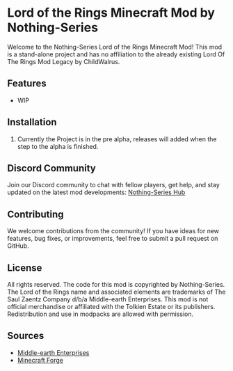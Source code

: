 # Lord of the Rings Minecraft Mod by Nothing-Series

Welcome to the Nothing-Series Lord of the Rings Minecraft Mod! 
This mod is a stand-alone project and has no affiliation to the already existing Lord Of The Rings Mod Legacy by ChildWalrus.

## Features
- WIP

## Installation
1. Currently the Project is in the pre alpha, releases will added when the step to the alpha is finished.

## Discord Community
Join our Discord community to chat with fellow players, get help, and stay updated on the latest mod developments: [Nothing-Series Hub](https://discord.com/invite/CS5BHP2w8j)

## Contributing
We welcome contributions from the community! If you have ideas for new features, bug fixes, or improvements, feel free to submit a pull request on GitHub.

## License
All rights reserved. The code for this mod is copyrighted by Nothing-Series. The Lord of the Rings name and associated elements are trademarks of The Saul Zaentz Company d/b/a Middle-earth Enterprises. This mod is not official merchandise or affiliated with the Tolkien Estate or its publishers. Redistribution and use in modpacks are allowed with permission.

## Sources
- [Middle-earth Enterprises](https://www.middleearth.com/)
- [Minecraft Forge](https://files.minecraftforge.net/)
